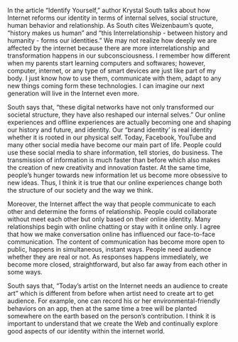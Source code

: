 In the article “Identify Yourself,” author Krystal South talks about how Internet reforms our identity in terms of internal selves, social structure, human behavior and relationship. As South cites Weizenbaum’s quote, “history makes us human” and “this Interrelationship - between history and humanity - forms our identities.” We may not realize how deeply we are affected by the internet because there are more interrelationship and transformation happens in our subconsciousness. I remember how different when my parents start learning computers and softwares; however, computer, internet, or any type of smart devices are just like part of my body. I just know how to use them, communicate with them, adapt to any new things coming form these technologies. I can imagine our next generation will live in the Internet even more. 

South says that, “these digital networks have not only transformed our societal structure, they have also reshaped our internal selves.” Our online experiences and offline experiences are actually becoming one and shaping our history and future, and identity. Our “brand identity’ is real identity whether it is rooted in our physical self. Today, Facebook, YouTube and many other social media have become our main part of life. People could use these social media to share information, tell stories, do business. The transmission of information is much faster than before which also makes the creation of new creativity and innovation faster. At the same time, people’s hunger towards new information let us become more obsessive to new ideas. Thus, I think it is true that our online experiences change both the structure of our society and the way we think. 

Moreover, the Internet affect the way that people communicate to each other and determine the forms of relationship. People could collaborate without meet each other but only based on their online identity. Many relationships begin with online chatting or stay with it online only. I agree that how we make conversation online has influenced our face-to-face communication. The content of communication has become more open to public, happens in simultaneous, instant ways. People need audience whether they are real or not. As responses happens immediately, we become more closed, straightforward, but also far away from each other in some ways. 

South says that, “Today’s artist on the Internet needs an audience to create art” which is different from before when artist need to create art to get audience. For example, one can record his or her environmental-friendly behaviors on an app, then at the same time a tree will be planted somewhere on the earth based on the person’s contribution. I think it is important to understand that we create the Web and continually explore good aspects of our identity within the internet world. 
